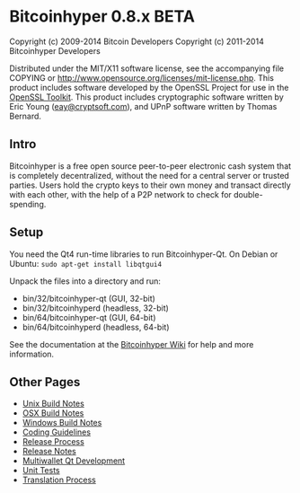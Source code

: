 Bitcoinhyper 0.8.x BETA
====================

Copyright (c) 2009-2014 Bitcoin Developers
Copyright (c) 2011-2014 Bitcoinhyper Developers

Distributed under the MIT/X11 software license, see the accompanying
file COPYING or http://www.opensource.org/licenses/mit-license.php.
This product includes software developed by the OpenSSL Project for use in the [OpenSSL Toolkit](http://www.openssl.org/). This product includes
cryptographic software written by Eric Young ([eay@cryptsoft.com](mailto:eay@cryptsoft.com)), and UPnP software written by Thomas Bernard.


Intro
---------------------
Bitcoinhyper is a free open source peer-to-peer electronic cash system that is
completely decentralized, without the need for a central server or trusted
parties.  Users hold the crypto keys to their own money and transact directly
with each other, with the help of a P2P network to check for double-spending.


Setup
---------------------
You need the Qt4 run-time libraries to run Bitcoinhyper-Qt. On Debian or Ubuntu:
	`sudo apt-get install libqtgui4`

Unpack the files into a directory and run:

- bin/32/bitcoinhyper-qt (GUI, 32-bit)
- bin/32/bitcoinhyperd (headless, 32-bit)
- bin/64/bitcoinhyper-qt (GUI, 64-bit)
- bin/64/bitcoinhyperd (headless, 64-bit)

See the documentation at the [Bitcoinhyper Wiki](http://bitcoinhyper.info)
for help and more information.


Other Pages
---------------------
- [Unix Build Notes](build-unix.md)
- [OSX Build Notes](build-osx.md)
- [Windows Build Notes](build-msw.md)
- [Coding Guidelines](coding.md)
- [Release Process](release-process.md)
- [Release Notes](release-notes.md)
- [Multiwallet Qt Development](multiwallet-qt.md)
- [Unit Tests](unit-tests.md)
- [Translation Process](translation_process.md)
